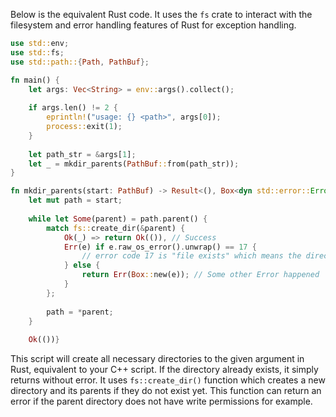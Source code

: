 Below is the equivalent Rust code. It uses the `fs` crate to interact with the filesystem and error handling features of Rust for exception handling.

```rust
use std::env;
use std::fs;
use std::path::{Path, PathBuf};

fn main() {
    let args: Vec<String> = env::args().collect();
    
    if args.len() != 2 {
        eprintln!("usage: {} <path>", args[0]);
        process::exit(1);
    }
    
    let path_str = &args[1];
    let _ = mkdir_parents(PathBuf::from(path_str));
}

fn mkdir_parents(start: PathBuf) -> Result<(), Box<dyn std::error::Error + 'static>> {
    let mut path = start;
    
    while let Some(parent) = path.parent() {
        match fs::create_dir(&parent) {
            Ok(_) => return Ok(()), // Success
            Err(e) if e.raw_os_error().unwrap() == 17 { 
                // error code 17 is "file exists" which means the directory already exist, so we exit successfully
            } else {
                return Err(Box::new(e)); // Some other Error happened
            }
        };
        
        path = *parent;
    }
    
    Ok(())}
```
This script will create all necessary directories to the given argument in Rust, equivalent to your C++ script. If the directory already exists, it simply returns without error. It uses `fs::create_dir()` function which creates a new directory and its parents if they do not exist yet. This function can return an error if the parent directory does not have write permissions for example.

